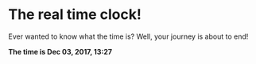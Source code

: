 # The real time clock!

Ever wanted to know what the time is? Well, your journey is about to end!

**The time is Dec 03, 2017, 13:27**